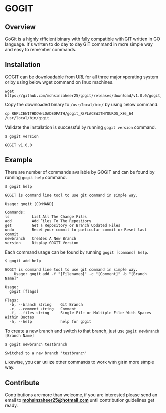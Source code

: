 # GOGIT

## Overview

GoGit is a highly efficient binary with fully compatible with GIT written in GO language. It's written to do day to day GIT command in more simple way and easy to remember commands.

## Installation

GOGIT can be downloadable from [URL](https://github.com/mohsinzaheer25/gogit/releases/download/V1.0.0/gogit) for all three major operating system or by using below wget command on linux machines.

```
wget https://github.com/mohsinzaheer25/gogit/releases/download/v1.0.0/gogit_REPLACEWITHYOUROS_X86_64
```

Copy the downloaded binary to `/usr/local/bin/` by using below command.

```
cp REPLCEWITHDOWNLOADEDPATH/gogit_REPLACEWITHYOUROS_X86_64 /usr/local/bin/gogit
```

Validate the installation is successful by running `gogit version` command.

```
$ gogit version

GOGIT v1.0.0
```

## Example

There are number of commands available by GOGIT and can be found by running `gogit help` command.

```
$ gogit help

GOGIT is command line tool to use git command in simple way.

Usage: gogit [COMMAND]

Commands:
ls          List All The Change Files
add         Add Files To The Repository
get         Get a Repository or Branch Updated Files
undo        Reset your commit to particular commit or Reset last commit
newbranch   Creates A New Branch
version     Display GOGIT Version
```

Each command usage can be found by running `gogit [command] help`.

```
$ gogit add help

GOGIT is command line tool to use git command in simple way.
	Usage: gogit add -f "[Filenames]" -c "[Comment]" -b "[Branch Name]"

Usage:
  gogit [flags]

Flags:
  -b, --branch string    Git Branch
  -c, --comment string   Comment
  -f, --files string     Single File or Multiple Files With Spaces Within Quotes
  -h, --help             help for gogit
```

To create a new branch and switch to that branch, just use `gogit newbranch [Branch Name]`

```
$ gogit newbranch testbranch

Switched to a new branch 'testbranch'
```

Likewise, you can utilize other commands to work with git in more simple way.

## Contribute

Contributions are more than welcome, if you are interested please send an email to **mohsinzaheer25@hotmail.com** until contribution guidelines get ready.
